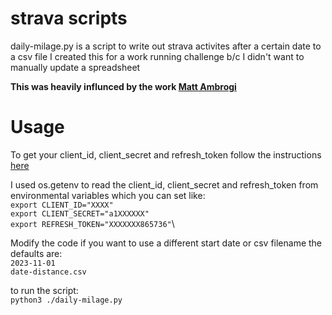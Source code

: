 # strava scripts 

daily-milage.py is a script to write out strava activites after a certain date to a csv file
I created this for a work running challenge b/c I didn't want to manually update a spreadsheet 

**This was heavily influnced by the work [Matt Ambrogi](https://towardsdatascience.com/using-the-strava-api-and-pandas-to-explore-your-activity-data-d94901d9bfde)**

# Usage 
To get your client_id, client_secret and refresh_token follow the instructions [here](https://towardsdatascience.com/using-the-strava-api-and-pandas-to-explore-your-activity-data-d94901d9bfde)

I used os.getenv to read the client_id, client_secret and refresh_token from environmental variables which you can set like:\
`export CLIENT_ID="XXXX"`\
`export CLIENT_SECRET="a1XXXXXX"`\
`export REFRESH_TOKEN="XXXXXXX865736"`\

Modify the code if you want to use a different start date or csv filename the defaults are:\
`2023-11-01`\
`date-distance.csv`

to run the script:\
`python3 ./daily-milage.py`